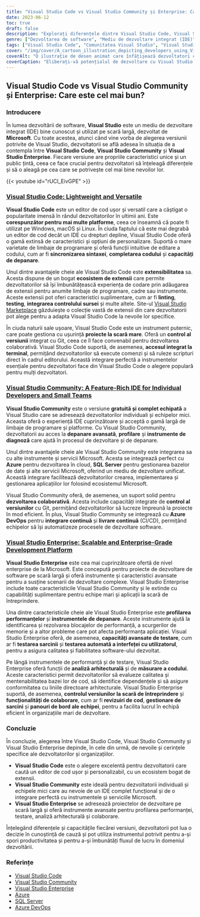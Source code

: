 ```yaml
---
title: "Visual Studio Code vs Visual Studio Community și Enterprise: Care este cel mai bun pentru dezvoltatori?"
date: 2023-06-12
toc: true
draft: false
description: "Explorați diferențele dintre Visual Studio Code, Visual Studio Community și Visual Studio Enterprise pentru a determina alegerea ideală pentru nevoile dumneavoastră de dezvoltare."
genre: ["Dezvoltarea de software", "Mediu de dezvoltare integrat (IDE)", "Instrumente de dezvoltare Microsoft", "Editori de cod", "Platforme de dezvoltare", "Comparație de software", "Limbaje de programare", "Dezvoltare colaborativă", "Dezvoltarea de software pentru întreprinderi", "Depanarea codului"]
tags: ["Visual Studio Code", "Comunitatea Visual Studio", "Visual Studio Enterprise", "IDE", "Editor de cod", "Dezvoltarea de software", "Microsoft", "Limbaje de programare", "Dezvoltare colaborativă", "Dezvoltarea întreprinderii", "Profilarea performanțelor", "Depanare", "Testare", "Analiza arhitecturală", "Coduri metrice", "Controlul versiunilor", "Comparație de software", "Cross-Platform", "Extensii", "Terminal integrat", "Integrare Azure", "SQL Server", "Azure DevOps", "Dezvoltare în cloud", "Integrare continuă", "Livrare continuă", "Fluxul de lucru pentru dezvoltare", "Productivitate", "Instrumente de dezvoltare", "Inginerie software"]
cover: "/img/cover/A_cartoon_illustration_depicting_developers_using_Visual_St.png"
coverAlt: "O ilustrație de desen animat care înfățișează dezvoltatori care utilizează Visual Studio Code și Visual Studio Community, lucrând în colaborare la dezvoltarea de cod."
coverCaption: "Eliberați-vă potențialul de dezvoltare cu Visual Studio Code și Visual Studio Community."
---
```


## Visual Studio Code vs Visual Studio Community și Enterprise: Care este cel mai bun?

### Introducere

În lumea dezvoltării de software, **Visual Studio** este un mediu de dezvoltare integrat (IDE) bine cunoscut și utilizat pe scară largă, dezvoltat de **Microsoft**. Cu toate acestea, atunci când vine vorba de alegerea versiunii potrivite de Visual Studio, dezvoltatorii se află adesea în situația de a contempla între **Visual Studio Code**, **Visual Studio Community** și **Visual Studio Enterprise**. Fiecare versiune are propriile caracteristici unice și un public țintă, ceea ce face crucial pentru dezvoltatori să înțeleagă diferențele și să o aleagă pe cea care se potrivește cel mai bine nevoilor lor.

{{< youtube id="rUCl_EivGPE" >}}

### [Visual Studio Code: Lightweight and Versatile](https://code.visualstudio.com/)

**Visual Studio Code** este un editor de cod ușor și versatil care a câștigat o popularitate imensă în rândul dezvoltatorilor în ultimii ani. Este **corespunzător pentru mai multe platforme**, ceea ce înseamnă că poate fi utilizat pe Windows, macOS și Linux. În ciuda faptului că este mai degrabă un editor de cod decât un IDE cu drepturi depline, Visual Studio Code oferă o gamă extinsă de caracteristici și opțiuni de personalizare. Suportă o mare varietate de limbaje de programare și oferă funcții intuitive de editare a codului, cum ar fi **sincronizarea sintaxei**, **completarea codului** și **capacități de depanare**.

Unul dintre avantajele cheie ale Visual Studio Code este **extensibilitatea** sa. Acesta dispune de un bogat **ecosistem de extensii** care permite dezvoltatorilor să își îmbunătățească experiența de codare prin adăugarea de extensii pentru anumite limbaje de programare, cadre sau instrumente. Aceste extensii pot oferi caracteristici suplimentare, cum ar fi **linting**, **testing**, **integrarea controlului sursei** și multe altele. Site-ul [Visual Studio Marketplace](https://marketplace.visualstudio.com/vscode) găzduiește o colecție vastă de extensii din care dezvoltatorii pot alege pentru a adapta Visual Studio Code la nevoile lor specifice.

În ciuda naturii sale ușoare, Visual Studio Code este un instrument puternic, care poate gestiona cu ușurință **proiecte la scară mare**. Oferă un **control al versiunii** integrat cu Git, ceea ce îl face convenabil pentru dezvoltarea colaborativă. Visual Studio Code suportă, de asemenea, **accesul integrat la terminal**, permițând dezvoltatorilor să execute comenzi și să ruleze scripturi direct în cadrul editorului. Această integrare perfectă a instrumentelor esențiale pentru dezvoltatori face din Visual Studio Code o alegere populară pentru mulți dezvoltatori.

### [Visual Studio Community: A Feature-Rich IDE for Individual Developers and Small Teams](https://visualstudio.microsoft.com/vs/community/)

**Visual Studio Community** este o versiune **gratuită și complet echipată** a Visual Studio care se adresează dezvoltatorilor individuali și echipelor mici. Aceasta oferă o experiență IDE cuprinzătoare și acceptă o gamă largă de limbaje de programare și platforme. Cu Visual Studio Community, dezvoltatorii au acces la **depanare avansată**, **profilare** și **instrumente de diagnoză** care ajută în procesul de dezvoltare și de depanare.

Unul dintre avantajele cheie ale Visual Studio Community este integrarea sa cu alte instrumente și servicii Microsoft. Acesta se integrează perfect cu **Azure** pentru dezvoltarea în cloud, **SQL Server** pentru gestionarea bazelor de date și alte servicii Microsoft, oferind un mediu de dezvoltare unificat. Această integrare facilitează dezvoltatorilor crearea, implementarea și gestionarea aplicațiilor lor folosind ecosistemul Microsoft.

Visual Studio Community oferă, de asemenea, un suport solid pentru **dezvoltarea colaborativă**. Acesta include capacități integrate de **control al versiunilor** cu Git, permițând dezvoltatorilor să lucreze împreună la proiecte în mod eficient. În plus, Visual Studio Community se integrează cu **Azure DevOps** pentru **integrare continuă** și **livrare continuă** (CI/CD), permițând echipelor să își automatizeze procesele de dezvoltare software.

### [Visual Studio Enterprise: Scalable and Enterprise-Grade Development Platform](https://visualstudio.microsoft.com/vs/enterprise/)

**Visual Studio Enterprise** este cea mai cuprinzătoare ofertă de nivel enterprise de la Microsoft. Este concepută pentru proiecte de dezvoltare de software pe scară largă și oferă instrumente și caracteristici avansate pentru a susține scenarii de dezvoltare complexe. Visual Studio Enterprise include toate caracteristicile Visual Studio Community și le extinde cu capabilități suplimentare pentru echipe mari și aplicații la scară de întreprindere.

Una dintre caracteristicile cheie ale Visual Studio Enterprise este **profilarea performanțelor** și **instrumentele de depanare**. Aceste instrumente ajută la identificarea și rezolvarea blocajelor de performanță, a scurgerilor de memorie și a altor probleme care pot afecta performanța aplicației. Visual Studio Enterprise oferă, de asemenea, **capacități avansate de testare**, cum ar fi **testarea sarcinii** și **testarea automată a interfeței cu utilizatorul**, pentru a asigura calitatea și fiabilitatea software-ului dezvoltat.

Pe lângă instrumentele de performanță și de testare, Visual Studio Enterprise oferă funcții de **analiză arhitecturală** și de **măsurare a codului**. Aceste caracteristici permit dezvoltatorilor să evalueze calitatea și mentenabilitatea bazei lor de cod, să identifice dependențele și să asigure conformitatea cu liniile directoare arhitecturale. Visual Studio Enterprise suportă, de asemenea, **controlul versiunilor la scară de întreprindere** și **funcționalități de colaborare**, cum ar fi **revizuiri de cod**, **gestionare de sarcini** și **panouri de bord ale echipei**, pentru a facilita lucrul în echipă eficient în organizațiile mari de dezvoltare.

### Concluzie

În concluzie, alegerea între Visual Studio Code, Visual Studio Community și Visual Studio Enterprise depinde, în cele din urmă, de nevoile și cerințele specifice ale dezvoltatorilor și organizațiilor.

- **Visual Studio Code** este o alegere excelentă pentru dezvoltatorii care caută un editor de cod ușor și personalizabil, cu un ecosistem bogat de extensii.
- **Visual Studio Community** este ideală pentru dezvoltatorii individuali și echipele mici care au nevoie de un IDE complet funcțional și de o integrare perfectă cu instrumentele și serviciile Microsoft.
- **Visual Studio Enterprise** se adresează proiectelor de dezvoltare pe scară largă și oferă instrumente avansate pentru profilarea performanței, testare, analiză arhitecturală și colaborare.

Înțelegând diferențele și capacitățile fiecărei versiuni, dezvoltatorii pot lua o decizie în cunoștință de cauză și pot utiliza instrumentul potrivit pentru a-și spori productivitatea și pentru a-și îmbunătăți fluxul de lucru în domeniul dezvoltării.

### Referințe

- [Visual Studio Code](https://code.visualstudio.com/)
- [Visual Studio Community](https://visualstudio.microsoft.com/vs/community/)
- [Visual Studio Enterprise](https://visualstudio.microsoft.com/vs/enterprise/)
- [Azure](https://azure.microsoft.com/)
- [SQL Server](https://www.microsoft.com/en-us/sql-server/)
- [Azure DevOps](https://azure.microsoft.com/services/devops/)

